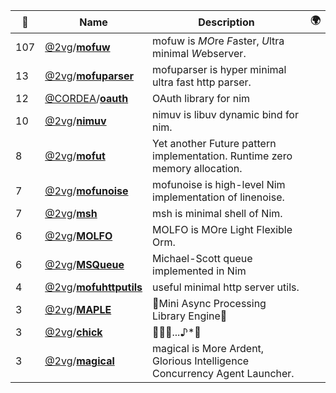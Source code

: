 |:star2: | Name | Description | 🌍|
|---|---|---|---|
|107|[@2vg](https://github.com/2vg)/[**mofuw**](https://github.com/2vg/mofuw)|mofuw is *MO*re *F*aster, *U*ltra minimal *W*ebserver.||
|13|[@2vg](https://github.com/2vg)/[**mofuparser**](https://github.com/2vg/mofuparser)|mofuparser is hyper minimal ultra fast http parser.||
|12|[@CORDEA](https://github.com/CORDEA)/[**oauth**](https://github.com/CORDEA/oauth)|OAuth library for nim||
|10|[@2vg](https://github.com/2vg)/[**nimuv**](https://github.com/2vg/nimuv)|nimuv is libuv dynamic bind for nim.||
|8|[@2vg](https://github.com/2vg)/[**mofut**](https://github.com/2vg/mofut)|Yet another Future pattern implementation. Runtime zero memory allocation.||
|7|[@2vg](https://github.com/2vg)/[**mofunoise**](https://github.com/2vg/mofunoise)|mofunoise is high-level Nim implementation of linenoise.||
|7|[@2vg](https://github.com/2vg)/[**msh**](https://github.com/2vg/msh)|msh is minimal shell of Nim.||
|6|[@2vg](https://github.com/2vg)/[**MOLFO**](https://github.com/2vg/MOLFO)|MOLFO is MOre Light Flexible Orm.||
|6|[@2vg](https://github.com/2vg)/[**MSQueue**](https://github.com/2vg/MSQueue)|Michael-Scott queue implemented in Nim||
|4|[@2vg](https://github.com/2vg)/[**mofuhttputils**](https://github.com/2vg/mofuhttputils)|useful minimal http server utils.||
|3|[@2vg](https://github.com/2vg)/[**MAPLE**](https://github.com/2vg/MAPLE)|🍁Mini Async Processing Library Engine🍁||
|3|[@2vg](https://github.com/2vg)/[**chick**](https://github.com/2vg/chick)|🐤🐤🐤...♪*ﾟ||
|3|[@2vg](https://github.com/2vg)/[**magical**](https://github.com/2vg/magical)|magical is More Ardent, Glorious Intelligence Concurrency Agent Launcher.||


